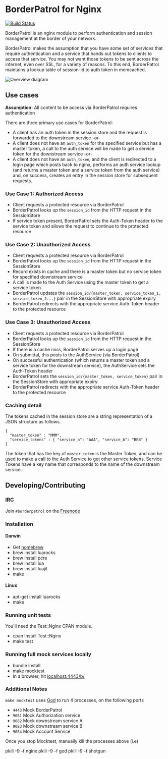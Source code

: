 # BorderPatrol for Nginx

[![Build Status](https://travis-ci.org/lookout/ngx_borderpatrol.svg?branch=master)](https://travis-ci.org/lookout/ngx_borderpatrol)

BorderPatrol is an nginx module to perform authentication and session management at the border of your network.

BorderPatrol makes the assumption that you have some set of services that require authentication and a service that
hands out tokens to clients to access that service. You may not want those tokens to be sent across the internet, even
over SSL, for a variety of reasons. To this end, BorderPatrol maintains a lookup table of session-id to auth token
in memcached.

![Overview
diagram](https://raw.githubusercontent.com/lookout/ngx_borderpatrol/master/doc/borderpatrol.png)

## Use cases

**Assumption:** All content to be access via BorderPatrol requires authentication

There are three primary use cases for BorderPatrol:

* A client has an auth token in the session store and the request is forwarded
  to the downstream service -or-
* A client does not have an `auth_token` for the specified service but has a
  master token, a call to the auth service will be made to get a service token
  for the downstream service -or-
* A client does not have an `auth_token`, and the client is redirected to a
  login page which posts back to nginx, performs an auth service lookup (and
  returns a master token and a service token from the auth service) and, on
  success, creates an entry in the session store for subsequent requests.

### Use Case 1: Authorized Access

* Client requests a protected resource via BorderPatrol
* BorderPatrol looks up the `session_id` from the HTTP request in the
  SessionStore
* If service token present, BorderPatrol sets the Auth-Token header to the
  service token and allows the request to continue to the protected resource

### Use Case 2: Unauthorized Access

* Client requests a protected resource via BorderPatrol
* BorderPatrol looks up the `session_id` from the HTTP request in the
  SessionStore
* Record exists in cache and there is a master token but no service token for
  specified downstream service
* A call is made to the Auth Service using the master token to get a service
  token
* BorderPatrol updates the `session_id/{master_token, service_token_1,
  service_token_2...}` pair in the SessionStore with appropriate expiry
* BorderPatrol redirects with the appropriate service Auth-Token header to the
  protected resource

### Use Case 3: Unauthorized Access

* Client requests a protected resource via BorderPatrol
* BorderPatrol looks up the `session_id` from the HTTP request in the
  SessionStore
* If there is a cache miss, BorderPatrol serves up a login page
* On submittal, this posts to the AuthService (via BorderPatrol)
* On successful authentication (which returns a master token and a service
  token for the downstream service), the AuthService sets the Auth-Token header
* BorderPatrol sets the `session_id/{master_token, service_token}` pair in the
  SessionStore with appropriate expiry
* BorderPatrol redirects with the appropriate service Auth-Token header to the
  protected resource

### Caching detail

The tokens cached in the session store are a string representation of a JSON
structure as follows.

    {
      "master_token" : "MMM",
      "service_tokens" : { "service_a": "AAA", "service_b": "BBB" }
    }

The token that has the key of `master_token` is the Master Token, and can be
used to make a call to the Auth Service to get other service tokens.  Service
Tokens have a key name that corresponds to the name of the downstream service.


## Developing/Contributing

### IRC

Join `#borderpatrol` on the [Freenode](https://freenode.net)

### Installation

#### Darwin

* Get [homebrew](http://brew.sh/)
* brew install luarocks
* brew install pcre
* brew install lua
* brew install luajit
* make

#### Linux

* apt-get install luarocks
* make

### Running unit tests

You'll need the Test::Nginx CPAN module.

* cpan install Test::Nginx
* make test

### Running full mock services locally

* bundle install
* make mocktest
* In a browser, hit [localhost:4443/b/](https://localhost:4443/b/)

### Additional Notes

`make mocktest`  uses [God](http://godrb.com) to run 4 processes, on the following ports

 * `4443` Mock BorderPatrol
 * `9081` Mock Authorization service
 * `9082` Mock downstream service A
 * `9083` Mock downstream service B
 * `9084` Mock Account Service

Once you stop Mocktest, manually kill the processes above (i.e)

pkill -9 -f nginx
pkill -9 -f god
pkill -9 -f shotgun
